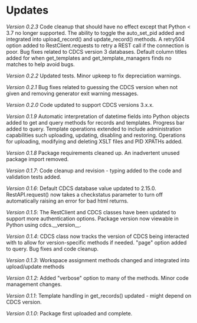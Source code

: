 # Updates

*Version 0.2.3* Code cleanup that should have no effect except that Python < 3.7 no longer supported. The ability to toggle the auto_set_pid added and integrated into upload_record() and update_record() methods.  A retry504 option added to RestClient.requests to retry a REST call if the connection is poor.  Bug fixes related to CDCS version 3 databases.  Default column titles added for when get_templates and get_template_managers finds no matches to help avoid bugs.

*Version 0.2.2* Updated tests. Minor upkeep to fix depreciation warnings.

*Version 0.2.1* Bug fixes related to guessing the CDCS version when not given and removing generator exit warning messages.

*Version 0.2.0* Code updated to support CDCS versions 3.x.x.

*Version 0.1.9* Automatic interpretation of datetime fields into Python objects added to get and query methods for records and templates.  Progress bar added to query.  Template operations extended to include administration capabilities such uploading, updating, disabling and restoring.  Operations for uploading, modifying and deleting XSLT files and PID XPATHs added.

*Version 0.1.8* Package requirements cleaned up.  An inadvertent unused package import removed.

*Version 0.1.7*: Code cleanup and revision - typing added to the code and validation tests added.

*Version 0.1.6*: Default CDCS database value updated to 2.15.0.  RestAPI.request() now takes a checkstatus parameter to turn off automatically raising an error for bad html returns.

*Version 0.1.5*: The RestClient and CDCS classes have been updated to support more authentication options.  Package version now viewable in Python using cdcs.\_\_version\_\_.

*Version 0.1.4*: CDCS class now tracks the version of CDCS being interacted with to allow for version-specific methods if needed.  "page" option added to query.  Bug fixes and code cleanup.

*Version 0.1.3*: Workspace assignment methods changed and integrated into upload/update methods

*Version 0.1.2*: Added "verbose" option to many of the methods.  Minor code management changes.

*Version 0.1.1*: Template handling in get_records() updated - might depend on CDCS version.

*Version 0.1.0*: Package first uploaded and complete.
